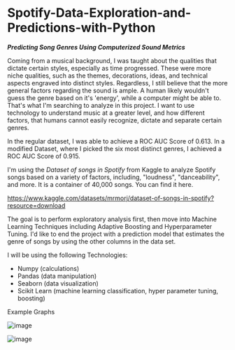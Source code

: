# Spotify-Data-Exploration-and-Predictions-with-Python

***Predicting Song Genres Using Computerized Sound Metrics***

Coming from a musical background, I was taught about the qualities that dictate certain styles, especially as time progressed. These were more niche qualities, such as the themes, decorations, ideas, and technical aspects engraved into distinct styles. Regardless, I still believe that the more general factors regarding the sound is ample. A human likely wouldn't guess the genre based on it's 'energy', while a computer might be able to. That's what I'm searching to analyze in this project. I want to use technology to understand music at a greater level, and how different factors, that humans cannot easily recognize, dictate and separate certain genres. 

In the regular dataset, I was able to achieve a ROC AUC Score of 0.613. In a modified Dataset, where I picked the six most distinct genres, I achieved a ROC AUC Score of 0.915.

I'm using the *Dataset of songs in Spotify* from Kaggle to analyze Spotify songs based on a variety of factors, including, "loudness", "danceability", and more. It is a container of 40,000 songs. You can find it here.

https://www.kaggle.com/datasets/mrmorj/dataset-of-songs-in-spotify?resource=download

The goal is to perform exploratory analysis first, then move into Machine Learning Techniques including Adaptive Boosting and Hyperparameter Tuning. I'd like to end the project with a prediction model that estimates the genre of songs by using the other columns in the data set. 

I will be using the following Technologies:
- Numpy (calculations)
- Pandas (data manipulation)
- Seaborn (data visualization)
- Scikit Learn (machine learning classification, hyper parameter tuning, boosting)


Example Graphs

![image](https://user-images.githubusercontent.com/71574223/183154632-7c0cd139-8faf-42a9-8f34-c3c7d65ef8f7.png)

![image](https://user-images.githubusercontent.com/71574223/183154765-321b1b52-1511-4f41-bc41-be35efcb491b.png)



